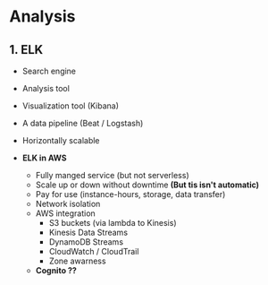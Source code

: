 # Analysis

## 1. ELK

* Search engine
* Analysis tool
* Visualization tool (Kibana)
* A data pipeline (Beat / Logstash)
* Horizontally scalable

* **ELK in AWS**
    * Fully manged service (but not serverless)
    * Scale up or down without downtime **(But tis isn't automatic)**
    * Pay for use (instance-hours, storage, data transfer)
    * Network isolation
    * AWS integration
        * S3 buckets (via lambda to Kinesis)
        * Kinesis Data Streams
        * DynamoDB Streams
        * CloudWatch / CloudTrail
        * Zone awarness
    * **Cognito ??**
